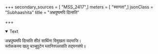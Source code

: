 +++
secondary_sources = [ "MSS_2417",]
meters = [ "स्वागता",]
jsonClass = "Subhaashita"
title = "अभ्रपुष्पमपि दित्सति"

+++

<details open><summary>Text</summary>

अभ्रपुष्पमपि दित्सति शीतं सार्थिना विमुखता यदभाजि।  
स्तोककस्य खलु चञ्चुपुटेन म्लानिरुल्लसति तद्घनसंघे॥
</details>

